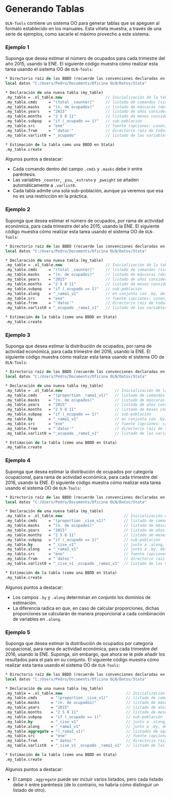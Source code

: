 Generando Tablas
================

``OLN-Tools`` contiene un sistema OO para generar tablas que se apeguen al formato establecido en los manuales. Esta viñeta muestra, a través de una serie de ejemplos, como sacarle el máximo provecho a este sistema.

### Ejemplo 1

Suponga que desea estimar el número de ocupados para cada trimestre del año 2015, usando la ENE. El siguiente código muestra cómo realizar esta tarea usando el sistema OO de ``OLN-Tools``:

```stata
* Directorio raíz de las BBDD (recuerde las convenciones declaradas en README.md)
local datos "C:/Users/Pedro/Documents/Oficina OLN/Datos/Stata"

* Declaración de una nueva tabla (my_table)
.my_table = .ol_table.new                   // Inicialización de la tabla
.my_table.cmds     = "(total _counter)"     // listado de comandos (sin opciones)
.my_table.masks    = "(n. de ocupados)"     // listado de máscaras (describen los comandos)
.my_table.years    = "2015"                 // listado de años considerados
.my_table.months   = "2 5 8 11"             // listado de meses considerados
.my_table.subpop   = "if (_ocupado == 1)"   // sub-población
.my_table.src      = "ene"                  // fuente (opciones: casen, ene, esi, pib, sii)
.my_table.from     = "`datos'"              // directorio raíz de todas las bbdd
.my_table.varlist0 = "_ocupado"             // listado de las variables consideradas para esta tabla

* Estimación de la tabla como una BBDD en Stata)
.my_table.create
```

Algunos puntos a destacar:
* Cada comando dentro del campo ``.cmds`` y ``.masks`` debe ir entre paréntesis. 
* Las variables ``_counter``, ``_psu``, ``_estrato`` y ``_pweight`` se añaden automáticamente a ``.varlist0``.
* Cada tabla admite una sola sub-población, aunque ya veremos que esa no es una restricción en la práctica.

### Ejemplo 2

Suponga que desea estimar el número de ocupados, por rama de actividad económica, para cada trimestre del año 2015, usando la ENE. El siguiente código muestra cómo realizar esta tarea usando el sistema OO de ``OLN-Tools``:

```stata
* Directorio raíz de las BBDD (recuerde las convenciones declaradas en README.md)
local datos "C:/Users/Pedro/Documents/Oficina OLN/Datos/Stata"

* Declaración de una nueva tabla (my_table)
.my_table = .ol_table.new                   // Inicialización de la tabla
.my_table.cmds     = "(total _counter)"     // listado de comandos (sin opciones)
.my_table.masks    = "(n. de ocupados)"     // listado de máscaras (describen los comandos)
.my_table.years    = "2015"                 // listado de años considerados
.my_table.months   = "2 5 8 11"             // listado de meses considerados
.my_table.subpop   = "if (_ocupado == 1)"   // sub-población
.my_table.along    = "_rama1_v1"            // en conjunto con .by, determina los dominios de estimación
.my_table.src      = "ene"                  // fuente (opciones: casen, ene, esi, pib, sii)
.my_table.from     = "`datos'"              // directorio raíz de todas las bbdd
.my_table.varlist0 = "_ocupado _rama1_v1"   // listado de las variables consideradas para esta tabla

* Estimación de la tabla (como una BBDD en Stata)
.my_table.create
```

### Ejemplo 3

Suponga que desea estimar la distribución de ocupados, por rama de actividad económica, para cada trimestre del 2016, usando la ENE. El siguiente código muestra cómo realizar esta tarea usando el sistema OO de ``OLN-Tools``:

```stata
* Directorio raíz de las BBDD (recuerde las convenciones declaradas en README.md)
local datos "C:/Users/Pedro/Documents/Oficina OLN/Datos/Stata"

* Declaración de una nueva tabla (my_table)
.my_table = .ol_table.new                       // Inicialización de la tabla
.my_table.cmds     = "(proportion _rama1_v1)"   // listado de comandos (sin opciones)
.my_table.masks    = "(n. de ocupados)"         // listado de máscaras (describen los comandos)
.my_table.years    = "2015"                     // listado de años considerados
.my_table.months   = "2 5 8 11"                 // listado de meses considerados
.my_table.subpop   = "if (_ocupado == 1)"       // sub-población
.my_table.by       = "_rama1_v1"                // en conjunto con .by, determina los dominios de estimación
.my_table.src      = "ene"                      // fuente (opciones: casen, ene, esi, pib, sii)
.my_table.from     = "`datos'"                  // directorio raíz de todas las bbdd
.my_table.varlist0 = "_ocupado _rama1_v1"       // listado de las variables consideradas para esta tabla

* Estimación de la tabla (como una BBDD en Stata)
.my_table.create
```

### Ejemplo 4

Suponga que desea estimar la distribución de ocupados por categoría ocupacional, para rama de actividad económica, para cada trimestre del 2016, usando la ENE. El siguiente código muestra cómo realizar esta tarea usando el sistema OO de ``OLN-Tools``:

```stata
* Directorio raíz de las BBDD (recuerde las convenciones declaradas en README.md)
local datos "C:/Users/Pedro/Documents/Oficina OLN/Datos/Stata"

* Declaración de una nueva tabla (my_table)
.my_table = .ol_table.new                           // Inicialización de la tabla
.my_table.cmds     = "(proportion _cise_v1)"        // listado de comandos (sin opciones)
.my_table.masks    = "(n. de ocupados)"             // listado de máscaras (describen los comandos)
.my_table.years    = "2015"                         // listado de años considerados
.my_table.months   = "2 5 8 11"                     // listado de meses considerados
.my_table.subpop   = "if (_ocupado == 1)"           // sub-población
.my_table.by       = "_cise_v1"                     // junto a .along, determina los dominios de estimación
.my_table.along    = "_rama1_v1"                    // junto a .by, determina los dominios de estimación
.my_table.src      = "ene"                          // fuente (opciones: casen, ene, esi, pib, sii)
.my_table.from     = "`datos'"                      // directorio raíz de todas las bbdd
.my_table.varlist0 = "_cise_v1 _ocupado _rama1_v1"  // listado de las variables consideradas para esta tabla

* Estimación de la tabla (como una BBDD en Stata)
.my_table.create
```

Algunos puntos a destacar:
* Los campos ``.by`` y ``.along`` determinan *en conjunto* los dominios de estimación.
* La diferencia radica en que, en caso de calcular proporciones, dichas proporciones se calcularán de manera proporcional a cada combinación de variables en ``.along``.

### Ejemplo 5

Suponga que desea estimar la distribución de ocupados por categoría ocupacional, para rama de actividad económica, para cada trimestre del 2016, usando la ENE. Suponga, sin embargo, que ahora se le pide añadir los resultados para el país en su conjunto. El siguiente código muestra cómo realizar esta tarea usando el sistema OO de ``OLN-Tools``:

```stata
* Directorio raíz de las BBDD (recuerde las convenciones declaradas en README.md)
local datos "C:/Users/Pedro/Documents/Oficina OLN/Datos/Stata"

* Declaración de una nueva tabla (my_table)
.my_table = .ol_table.new                            // Inicialización de la tabla
.my_table.cmds      = "(proportion _cise_v1)"        // listado de comandos (sin opciones)
.my_table.masks     = "(n. de ocupados)"             // listado de máscaras (describen los comandos)
.my_table.years     = "2015"                         // listado de años considerados
.my_table.months    = "2 5 8 11"                     // listado de meses considerados
.my_table.subpop    = "if (_ocupado == 1)"           // sub-población
.my_table.by        = "_cise_v1"                     // junto a .along, determina los dominios de estimación
.my_table.along     = "_rama1_v1"                    // junto a .by, determina los dominios de estimación
.my_table.aggregate = "(_rama1_v1)"                  // listados de agregaciones
.my_table.src       = "ene"                          // fuente (opciones: casen, ene, esi, pib, sii)
.my_table.from      = "`datos'"                      // directorio raíz de todas las bbdd
.my_table.varlist0  = "_cise_v1 _ocupado _rama1_v1"  // listado de las variables consideradas para esta tabla

* Estimación de la tabla (como una BBDD en Stata)
.my_table.create
```

Algunos puntos a destacar:
* El campo ``.aggregate`` puede ser incluir varios listados, pero cada listado debe ir entre paréntesis (de lo contrario, no habría cómo distinguir un listado de otro).
